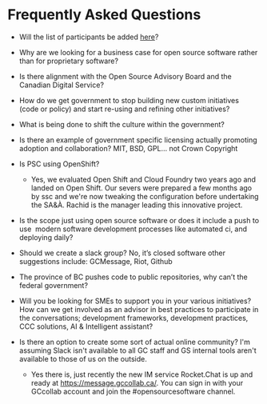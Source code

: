 # Frequently Asked Questions

* Will the list of participants be added [here](en/Meetings/2018-03-15.md)?

* Why are we looking for a business case for open source software rather than for proprietary software?

* Is there alignment with the Open Source Advisory Board and the Canadian Digital Service?

* How do we get government to stop building new custom initiatives (code or policy) and start re-using and refining other initiatives?

* What is being done to shift the culture within the government?

* Is there an example of government specific licensing actually promoting adoption and collaboration? MIT, BSD, GPL… not Crown Copyright

* Is PSC using OpenShift?
  * Yes, we evaluated Open Shift and Cloud Foundry two years ago and landed on Open Shift. Our severs were prepared a few months ago by ssc and we're now tweaking the configuration before undertaking the SA&À. Rachid is the manager leading this innovative project.

* Is the scope just using open source software or does it include a push to use  modern software development processes like automated ci, and deploying daily?

* Should we create a slack group? No, it’s closed software other suggestions include: GCMessage, Riot, Github

* The province of BC pushes code to public repositories, why can’t the federal government?

* Will you be looking for SMEs to support you in your various initiatives? How can we get involved as an advisor in best practices to
  participate in the conversations; development frameworks, development practices, CCC solutions, AI & Intelligent assistant?

* Is there an option to create some sort of actual online community? I'm assuming Slack isn't available to all GC staff and GS
  internal tools aren't available to those of us on the outside.
  * Yes there is, just recently the new IM service Rocket.Chat is up and ready at https://message.gccollab.ca/. You can sign in with your GCcollab account and join the #opensourcesoftware channel.
